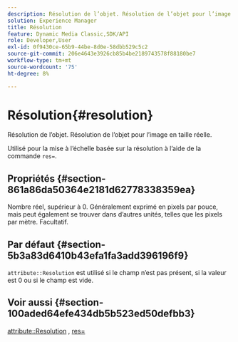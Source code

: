 ```yaml
---
description: Résolution de l’objet. Résolution de l’objet pour l’image en taille réelle.
solution: Experience Manager
title: Résolution
feature: Dynamic Media Classic,SDK/API
role: Developer,User
exl-id: 0f9430ce-65b9-44be-8d0e-58dbb529c5c2
source-git-commit: 206e4643e3926cb85b4be2189743578f88180be7
workflow-type: tm+mt
source-wordcount: '75'
ht-degree: 8%

---
```


# Résolution{#resolution}

Résolution de l’objet. Résolution de l’objet pour l’image en taille réelle.

Utilisé pour la mise à l’échelle basée sur la résolution à l’aide de la commande `res=`.

## Propriétés {#section-861a86da50364e2181d62778338359ea}

Nombre réel, supérieur à 0. Généralement exprimé en pixels par pouce, mais peut également se trouver dans d’autres unités, telles que les pixels par mètre. Facultatif.

## Par défaut {#section-5b3a83d6410b43efa1fa3add396196f9}

`attribute::Resolution` est utilisé si le champ n’est pas présent, si la valeur est 0 ou si le champ est vide.

## Voir aussi {#section-100aded64efe434db5b523ed50defbb3}

[attribute::Resolution](../../../../../../is-api/image-catalog/image-serving-api-ref/c-image-catalog-reference/c-attributes-reference/r-resolution.md#reference-2c066a2cc9b04b4ea0c8ae9476e853b4) , [res=](../../../../../../is-api/http-ref/image-serving-api-ref/c-http-protocol-reference/c-command-reference/r-res.md#reference-3d6fe416801148dea0f786f2b5169e55)
